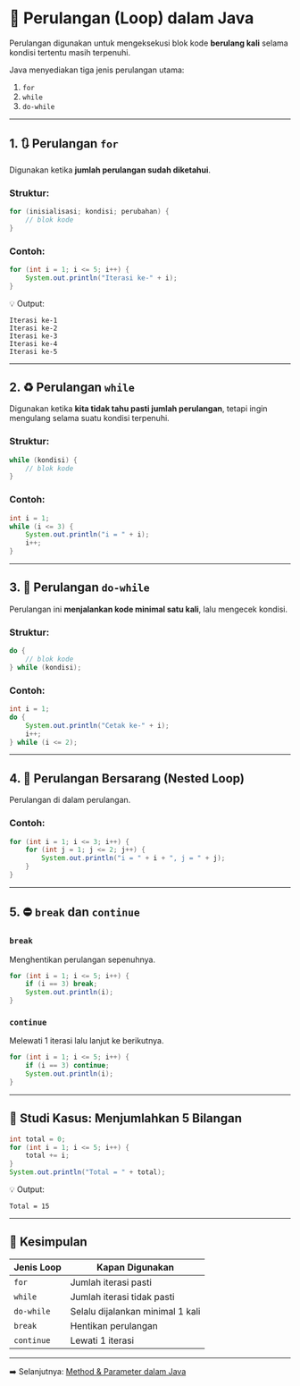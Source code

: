 # 🔁 Perulangan (Loop) dalam Java

Perulangan digunakan untuk mengeksekusi blok kode **berulang kali** selama kondisi tertentu masih terpenuhi.

Java menyediakan tiga jenis perulangan utama:
1. `for`
2. `while`
3. `do-while`

---

## 1. 🔃 Perulangan `for`

Digunakan ketika **jumlah perulangan sudah diketahui**.

### Struktur:
```java
for (inisialisasi; kondisi; perubahan) {
    // blok kode
}
````

### Contoh:

```java
for (int i = 1; i <= 5; i++) {
    System.out.println("Iterasi ke-" + i);
}
```

💡 Output:

```
Iterasi ke-1
Iterasi ke-2
Iterasi ke-3
Iterasi ke-4
Iterasi ke-5
```

---

## 2. ♻️ Perulangan `while`

Digunakan ketika **kita tidak tahu pasti jumlah perulangan**, tetapi ingin mengulang selama suatu kondisi terpenuhi.

### Struktur:

```java
while (kondisi) {
    // blok kode
}
```

### Contoh:

```java
int i = 1;
while (i <= 3) {
    System.out.println("i = " + i);
    i++;
}
```

---

## 3. 🔄 Perulangan `do-while`

Perulangan ini **menjalankan kode minimal satu kali**, lalu mengecek kondisi.

### Struktur:

```java
do {
    // blok kode
} while (kondisi);
```

### Contoh:

```java
int i = 1;
do {
    System.out.println("Cetak ke-" + i);
    i++;
} while (i <= 2);
```

---

## 4. 🔂 Perulangan Bersarang (Nested Loop)

Perulangan di dalam perulangan.

### Contoh:

```java
for (int i = 1; i <= 3; i++) {
    for (int j = 1; j <= 2; j++) {
        System.out.println("i = " + i + ", j = " + j);
    }
}
```

---

## 5. ⛔ `break` dan `continue`

### `break`

Menghentikan perulangan sepenuhnya.

```java
for (int i = 1; i <= 5; i++) {
    if (i == 3) break;
    System.out.println(i);
}
```

### `continue`

Melewati 1 iterasi lalu lanjut ke berikutnya.

```java
for (int i = 1; i <= 5; i++) {
    if (i == 3) continue;
    System.out.println(i);
}
```

---

## 🧪 Studi Kasus: Menjumlahkan 5 Bilangan

```java
int total = 0;
for (int i = 1; i <= 5; i++) {
    total += i;
}
System.out.println("Total = " + total);
```

💡 Output:

```
Total = 15
```

---

## 📌 Kesimpulan

| Jenis Loop | Kapan Digunakan                  |
| ---------- | -------------------------------- |
| `for`      | Jumlah iterasi pasti             |
| `while`    | Jumlah iterasi tidak pasti       |
| `do-while` | Selalu dijalankan minimal 1 kali |
| `break`    | Hentikan perulangan              |
| `continue` | Lewati 1 iterasi                 |

---

➡️ Selanjutnya: [Method & Parameter dalam Java](method.md)